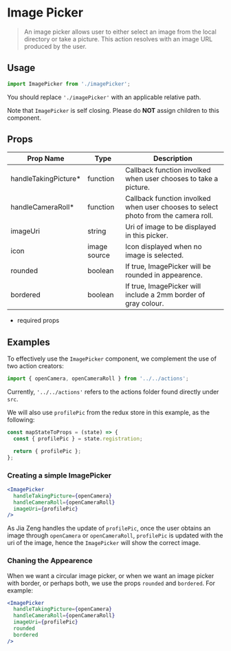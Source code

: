 # Image Picker

> An image picker allows user to either select an image from the local directory or take a picture. This action resolves with an image URL produced by the user.

## Usage
```javascript
import ImagePicker from './imagePicker';
```

You should replace `'./imagePicker'` with an applicable relative path.

Note that `ImagePicker` is self closing. Please do **NOT** assign children to this component.

## Props
| Prop Name            | Type         | Description        |
| -------------------- | ------------ | ------------------ |
| handleTakingPicture* | function     | Callback function involked when user chooses to take a picture. |
| handleCameraRoll*    | function     | Callback function involked when user chooses to select photo from the camera roll.  
| imageUri             | string       | Uri of image to be displayed in this picker. |
| icon                 | image source | Icon displayed when no image is selected. |
| rounded              | boolean      | If true, ImagePicker will be rounded in appearence. |
| bordered             | boolean      | If true, ImagePicker will include a 2mm border of gray colour. |

* required props

## Examples
To effectively use the `ImagePicker` component, we complement the use of two action creators:

```javascript
import { openCamera, openCameraRoll } from '../../actions';
```

Currently, `'../../actions'` refers to the actions folder found directly under `src`.

We will also use `profilePic` from the redux store in this example, as the following:

```javascript
const mapStateToProps = (state) => {
  const { profilePic } = state.registration;

  return { profilePic };
};
```

### Creating a simple ImagePicker

```jsx
<ImagePicker
  handleTakingPicture={openCamera}
  handleCameraRoll={openCameraRoll}
  imageUri={profilePic}
/>
```

As Jia Zeng handles the update of `profilePic`, once the user obtains an image through `openCamera` or `openCameraRoll`, `profilePic` is updated with the uri of the image, hence the `ImagePicker` will show the correct image.

### Chaning the Appearence

When we want a circular image picker, or when we want an image picker with border, or perhaps both, we use the props `rounded` and `bordered`. For example:

```jsx
<ImagePicker
  handleTakingPicture={openCamera}
  handleCameraRoll={openCameraRoll}
  imageUri={profilePic}
  rounded
  bordered
/>
```
